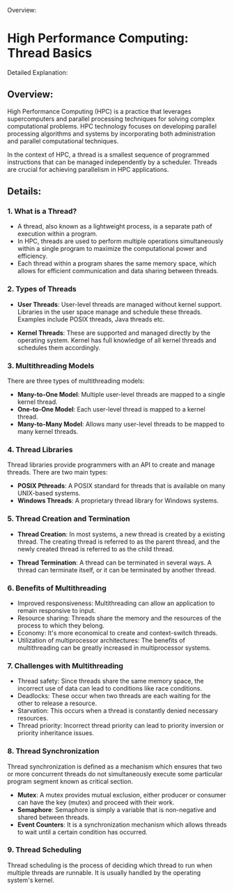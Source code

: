 Overview:
# High Performance Computing: Thread Basics
Detailed Explanation:

## Overview:

High Performance Computing (HPC) is a practice that leverages supercomputers and parallel processing techniques for solving complex computational problems. HPC technology focuses on developing parallel processing algorithms and systems by incorporating both administration and parallel computational techniques.

In the context of HPC, a thread is a smallest sequence of programmed instructions that can be managed independently by a scheduler. Threads are crucial for achieving parallelism in HPC applications.

## Details:

### 1. **What is a Thread?**

  - A thread, also known as a lightweight process, is a separate path of execution within a program.
  - In HPC, threads are used to perform multiple operations simultaneously within a single program to maximize the computational power and efficiency.
  - Each thread within a program shares the same memory space, which allows for efficient communication and data sharing between threads.

### 2. **Types of Threads**

  - **User Threads**: User-level threads are managed without kernel support. Libraries in the user space manage and schedule these threads. Examples include POSIX threads, Java threads etc.

  - **Kernel Threads**: These are supported and managed directly by the operating system. Kernel has full knowledge of all kernel threads and schedules them accordingly.

### 3. **Multithreading Models**

There are three types of multithreading models:

  - **Many-to-One Model**: Multiple user-level threads are mapped to a single kernel thread.
  - **One-to-One Model**: Each user-level thread is mapped to a kernel thread.
  - **Many-to-Many Model**: Allows many user-level threads to be mapped to many kernel threads.

### 4. **Thread Libraries**

Thread libraries provide programmers with an API to create and manage threads. There are two main types:

  - **POSIX Pthreads**: A POSIX standard for threads that is available on many UNIX-based systems.
  - **Windows Threads**: A proprietary thread library for Windows systems.

### 5. **Thread Creation and Termination**

  - **Thread Creation**: In most systems, a new thread is created by a existing thread. The creating thread is referred to as the parent thread, and the newly created thread is referred to as the child thread.

  - **Thread Termination**: A thread can be terminated in several ways. A thread can terminate itself, or it can be terminated by another thread.

### 6. **Benefits of Multithreading**

  - Improved responsiveness: Multithreading can allow an application to remain responsive to input.
  - Resource sharing: Threads share the memory and the resources of the process to which they belong.
  - Economy: It's more economical to create and context-switch threads.
  - Utilization of multiprocessor architectures: The benefits of multithreading can be greatly increased in multiprocessor systems.

### 7. **Challenges with Multithreading**

  - Thread safety: Since threads share the same memory space, the incorrect use of data can lead to conditions like race conditions.
  - Deadlocks: These occur when two threads are each waiting for the other to release a resource.
  - Starvation: This occurs when a thread is constantly denied necessary resources.
  - Thread priority: Incorrect thread priority can lead to priority inversion or priority inheritance issues.

### 8. **Thread Synchronization**

Thread synchronization is defined as a mechanism which ensures that two or more concurrent threads do not simultaneously execute some particular program segment known as critical section.

  - **Mutex**: A mutex provides mutual exclusion, either producer or consumer can have the key (mutex) and proceed with their work.
  - **Semaphore**: Semaphore is simply a variable that is non-negative and shared between threads.
  - **Event Counters**: It is a synchronization mechanism which allows threads to wait until a certain condition has occurred.

### 9. **Thread Scheduling**

Thread scheduling is the process of deciding which thread to run when multiple threads are runnable. It is usually handled by the operating system's kernel.